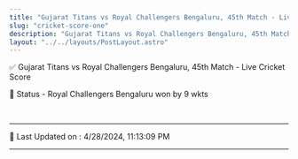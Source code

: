 ```yaml
---
title: "Gujarat Titans vs Royal Challengers Bengaluru, 45th Match - Live Cricket Score"
slug: "cricket-score-one"
description: "Gujarat Titans vs Royal Challengers Bengaluru, 45th Match - Live Cricket Score - Royal Challengers Bengaluru won by 9 wkts."
layout: "../../layouts/PostLayout.astro"
--- 
```


✅ Gujarat Titans vs Royal Challengers Bengaluru, 45th Match - Live Cricket Score

📑 Status - Royal Challengers Bengaluru won by 9 wkts

<br />

***

📝 Last Updated on : 4/28/2024, 11:13:09 PM

***

